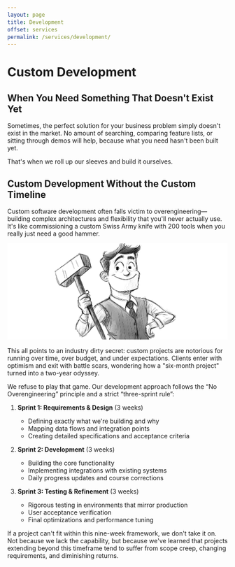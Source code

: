 ```yaml
---
layout: page
title: Development
offset: services
permalink: /services/development/
---
```


# Custom Development

## When You Need Something That Doesn't Exist Yet

Sometimes, the perfect solution for your business problem simply doesn't exist in the market. No amount of searching, comparing feature lists, or sitting through demos will help, because what you need hasn't been built yet.

That's when we roll up our sleeves and build it ourselves.

## Custom Development Without the Custom Timeline

Custom software development often falls victim to overengineering—building complex architectures and flexibility that you'll never actually use. It's like commissioning a custom Swiss Army knife with 200 tools when you really just need a good hammer.

![](/assets/img/illustrations/rare-development.jpg)

This all points to an industry dirty secret: custom projects are notorious for running over time, over budget, and under expectations. Clients enter with optimism and exit with battle scars, wondering how a "six-month project" turned into a two-year odyssey.

We refuse to play that game. Our development approach follows the “No Overengineering” principle and a strict “three-sprint rule”:

1. **Sprint 1: Requirements & Design** (3 weeks)
   - Defining exactly what we're building and why
   - Mapping data flows and integration points
   - Creating detailed specifications and acceptance criteria

2. **Sprint 2: Development** (3 weeks)
   - Building the core functionality
   - Implementing integrations with existing systems
   - Daily progress updates and course corrections

3. **Sprint 3: Testing & Refinement** (3 weeks)
   - Rigorous testing in environments that mirror production
   - User acceptance verification
   - Final optimizations and performance tuning

If a project can't fit within this nine-week framework, we don't take it on. Not because we lack the capability, but because we've learned that projects extending beyond this timeframe tend to suffer from scope creep, changing requirements, and diminishing returns.